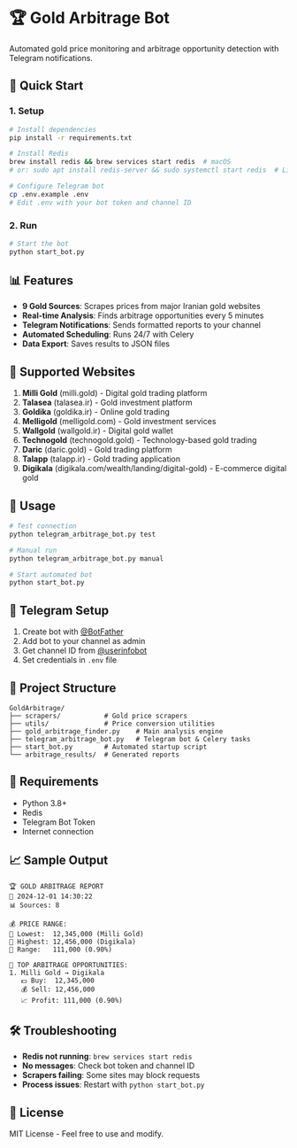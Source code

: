 # 🏆 Gold Arbitrage Bot

Automated gold price monitoring and arbitrage opportunity detection with Telegram notifications.

## 🚀 Quick Start

### 1. Setup
```bash
# Install dependencies
pip install -r requirements.txt

# Install Redis
brew install redis && brew services start redis  # macOS
# or: sudo apt install redis-server && sudo systemctl start redis  # Linux

# Configure Telegram bot
cp .env.example .env
# Edit .env with your bot token and channel ID
```

### 2. Run
```bash
# Start the bot
python start_bot.py
```

## 📊 Features

- **9 Gold Sources**: Scrapes prices from major Iranian gold websites
- **Real-time Analysis**: Finds arbitrage opportunities every 5 minutes
- **Telegram Notifications**: Sends formatted reports to your channel
- **Automated Scheduling**: Runs 24/7 with Celery
- **Data Export**: Saves results to JSON files

## 🏪 Supported Websites

1. **Milli Gold** (milli.gold) - Digital gold trading platform
2. **Talasea** (talasea.ir) - Gold investment platform
3. **Goldika** (goldika.ir) - Online gold trading
4. **Melligold** (melligold.com) - Gold investment services
5. **Wallgold** (wallgold.ir) - Digital gold wallet
6. **Technogold** (technogold.gold) - Technology-based gold trading
7. **Daric** (daric.gold) - Gold trading platform
8. **Talapp** (talapp.ir) - Gold trading application
9. **Digikala** (digikala.com/wealth/landing/digital-gold) - E-commerce digital gold

## 🎯 Usage

```bash
# Test connection
python telegram_arbitrage_bot.py test

# Manual run
python telegram_arbitrage_bot.py manual

# Start automated bot
python start_bot.py
```

## 📱 Telegram Setup

1. Create bot with [@BotFather](https://t.me/botfather)
2. Add bot to your channel as admin
3. Get channel ID from [@userinfobot](https://t.me/userinfobot)
4. Set credentials in `.env` file

## 📁 Project Structure

```
GoldArbitrage/
├── scrapers/           # Gold price scrapers
├── utils/              # Price conversion utilities
├── gold_arbitrage_finder.py    # Main analysis engine
├── telegram_arbitrage_bot.py   # Telegram bot & Celery tasks
├── start_bot.py        # Automated startup script
└── arbitrage_results/  # Generated reports
```

## 🔧 Requirements

- Python 3.8+
- Redis
- Telegram Bot Token
- Internet connection

## 📈 Sample Output

```
🏆 GOLD ARBITRAGE REPORT
📅 2024-12-01 14:30:22
📊 Sources: 8

💰 PRICE RANGE:
🔻 Lowest:  12,345,000 (Milli Gold)
🔺 Highest: 12,456,000 (Digikala)
📏 Range:   111,000 (0.90%)

🎯 TOP ARBITRAGE OPPORTUNITIES:
1. Milli Gold → Digikala
   💵 Buy:  12,345,000
   💰 Sell: 12,456,000
   📈 Profit: 111,000 (0.90%)
```

## 🛠️ Troubleshooting

- **Redis not running**: `brew services start redis`
- **No messages**: Check bot token and channel ID
- **Scrapers failing**: Some sites may block requests
- **Process issues**: Restart with `python start_bot.py`

## 📄 License

MIT License - Feel free to use and modify.